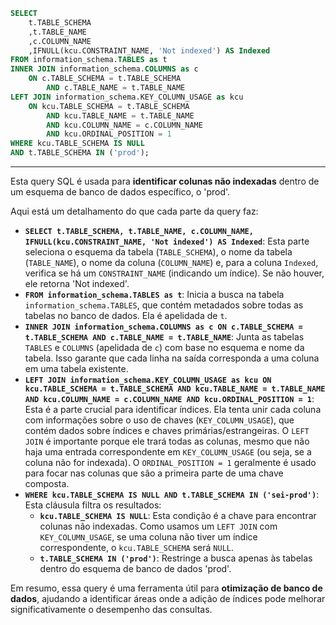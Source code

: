 ```sql
SELECT
	t.TABLE_SCHEMA
	,t.TABLE_NAME
	,c.COLUMN_NAME
	,IFNULL(kcu.CONSTRAINT_NAME, 'Not indexed') AS Indexed
FROM information_schema.TABLES as t
INNER JOIN information_schema.COLUMNS as c
	ON c.TABLE_SCHEMA = t.TABLE_SCHEMA
		AND c.TABLE_NAME = t.TABLE_NAME
LEFT JOIN information_schema.KEY_COLUMN_USAGE as kcu
	ON kcu.TABLE_SCHEMA = t.TABLE_SCHEMA
		AND kcu.TABLE_NAME = t.TABLE_NAME
		AND kcu.COLUMN_NAME = c.COLUMN_NAME
		AND kcu.ORDINAL_POSITION = 1
WHERE kcu.TABLE_SCHEMA IS NULL
AND t.TABLE_SCHEMA IN ('prod');
```

---

Esta query SQL é usada para **identificar colunas não indexadas** dentro de um esquema de banco de dados específico, o 'prod'.

Aqui está um detalhamento do que cada parte da query faz:

* **`SELECT t.TABLE_SCHEMA, t.TABLE_NAME, c.COLUMN_NAME, IFNULL(kcu.CONSTRAINT_NAME, 'Not indexed') AS Indexed`**: Esta parte seleciona o esquema da tabela (`TABLE_SCHEMA`), o nome da tabela (`TABLE_NAME`), o nome da coluna (`COLUMN_NAME`) e, para a coluna `Indexed`, verifica se há um `CONSTRAINT_NAME` (indicando um índice). Se não houver, ele retorna 'Not indexed'.
* **`FROM information_schema.TABLES as t`**: Inicia a busca na tabela `information_schema.TABLES`, que contém metadados sobre todas as tabelas no banco de dados. Ela é apelidada de `t`.
* **`INNER JOIN information_schema.COLUMNS as c ON c.TABLE_SCHEMA = t.TABLE_SCHEMA AND c.TABLE_NAME = t.TABLE_NAME`**: Junta as tabelas `TABLES` e `COLUMNS` (apelidada de `c`) com base no esquema e nome da tabela. Isso garante que cada linha na saída corresponda a uma coluna em uma tabela existente.
* **`LEFT JOIN information_schema.KEY_COLUMN_USAGE as kcu ON kcu.TABLE_SCHEMA = t.TABLE_SCHEMA AND kcu.TABLE_NAME = t.TABLE_NAME AND kcu.COLUMN_NAME = c.COLUMN_NAME AND kcu.ORDINAL_POSITION = 1`**: Esta é a parte crucial para identificar índices. Ela tenta unir cada coluna com informações sobre o uso de chaves (`KEY_COLUMN_USAGE`), que contém dados sobre índices e chaves primárias/estrangeiras. O `LEFT JOIN` é importante porque ele trará todas as colunas, mesmo que não haja uma entrada correspondente em `KEY_COLUMN_USAGE` (ou seja, se a coluna não for indexada). O `ORDINAL_POSITION = 1` geralmente é usado para focar nas colunas que são a primeira parte de uma chave composta.
* **`WHERE kcu.TABLE_SCHEMA IS NULL AND t.TABLE_SCHEMA IN ('sei-prod')`**: Esta cláusula filtra os resultados:
    * **`kcu.TABLE_SCHEMA IS NULL`**: Esta condição é a chave para encontrar colunas não indexadas. Como usamos um `LEFT JOIN` com `KEY_COLUMN_USAGE`, se uma coluna não tiver um índice correspondente, o `kcu.TABLE_SCHEMA` será `NULL`.
    * **`t.TABLE_SCHEMA IN ('prod')`**: Restringe a busca apenas às tabelas dentro do esquema de banco de dados 'prod'.

Em resumo, essa query é uma ferramenta útil para **otimização de banco de dados**, ajudando a identificar áreas onde a adição de índices pode melhorar significativamente o desempenho das consultas.
